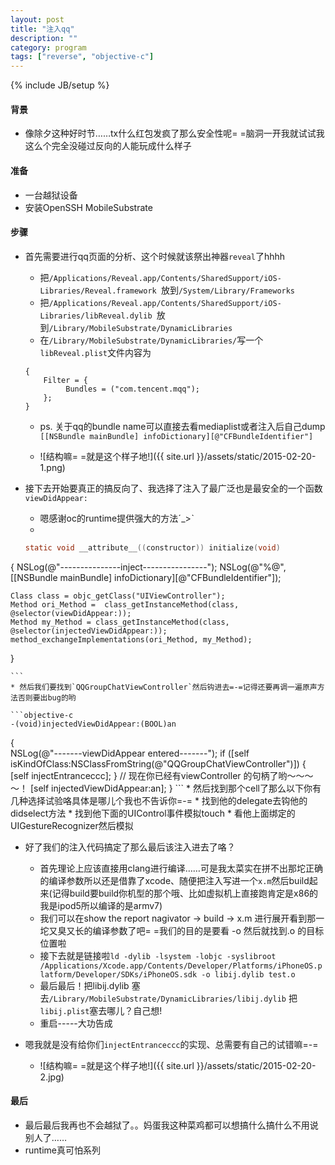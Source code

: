 ```yaml
---
layout: post
title: "注入qq"
description: ""
category: program
tags: ["reverse", "objective-c"]
---
```

{% include JB/setup %}

#### 背景
* 像除夕这种好时节……tx什么红包发疯了那么安全性呢= =脑洞一开我就试试我这么个完全没碰过反向的人能玩成什么样子

#### 准备
* 一台越狱设备
* 安装OpenSSH MobileSubstrate

#### 步骤
* 首先需要进行qq页面的分析、这个时候就该祭出神器`reveal`了hhhh
	* 把`/Applications/Reveal.app/Contents/SharedSupport/iOS-Libraries/Reveal.framework `放到`/System/Library/Frameworks`
	* 把`/Applications/Reveal.app/Contents/SharedSupport/iOS-Libraries/libReveal.dylib `放到`/Library/MobileSubstrate/DynamicLibraries`
	* 在`/Library/MobileSubstrate/DynamicLibraries/`写一个`libReveal.plist`文件内容为
	
	```
	{   
    	Filter = {  
        	 Bundles = ("com.tencent.mqq");   
    	};   
	}  
	```
	* ps. 关于qq的bundle name可以直接去看mediaplist或者注入后自己dump `[[NSBundle mainBundle] infoDictionary][@"CFBundleIdentifier"]`
	
	* ![结构嘛= =就是这个样子地!]({{ site.url }}/assets/static/2015-02-20-1.png)

* 接下去开始要真正的搞反向了、我选择了注入了最广泛也是最安全的一个函数`viewDidAppear:`
	* 嗯感谢oc的runtime提供强大的方法ˊ_>ˋ
	*  
	
	```objective-c
	static void __attribute__((constructor)) initialize(void)  
{
    NSLog(@"---------------inject----------------");
    NSLog(@"%@",[[NSBundle mainBundle] infoDictionary][@"CFBundleIdentifier"]);
    
    Class class = objc_getClass("UIViewController");
    Method ori_Method =  class_getInstanceMethod(class, @selector(viewDidAppear:));
    Method my_Method = class_getInstanceMethod(class, @selector(injectedViewDidAppear:));
    method_exchangeImplementations(ori_Method, my_Method);
}
		
	```
 	* 然后我们要找到`QQGroupChatViewController`然后钩进去=-=记得还要再调一遍原声方法否则要出bug的哟
	
	```objective-c
	-(void)injectedViewDidAppear:(BOOL)an
{  
    NSLog(@"-------viewDidAppear entered-------");
    if ([self isKindOfClass:NSClassFromString(@"QQGroupChatViewController")]) {
        [self injectEntranceccc];
    }
    // 现在你已经有viewController 的句柄了哟～～～～！
    [self injectedViewDidAppear:an];
}
	```
	* 然后找到那个cell了那么以下你有几种选择试验咯具体是哪儿个我也不告诉你=-=
		* 找到他的delegate去钩他的didselect方法
		* 找到他下面的UIControl事件模拟touch
		* 看他上面绑定的UIGestureRecognizer然后模拟

* 好了我们的注入代码搞定了那么最后该注入进去了咯？
	* 首先理论上应该直接用clang进行编译……可是我太菜实在拼不出那坨正确的编译参数所以还是借靠了xcode、随便把注入写进一个`x.m`然后build起来(记得build要build你机型的那个哦、比如虚拟机上直接跑肯定是x86的我是ipod5所以编译的是armv7)
	* 我们可以在show the report nagivator -> build -> x.m 进行展开看到那一坨又臭又长的编译参数了吧= =我们的目的是要看 -o 然后就找到.o 的目标位置啦
	* 接下去就是链接啦`ld -dylib -lsystem -lobjc -syslibroot /Applications/Xcode.app/Contents/Developer/Platforms/iPhoneOS.platform/Developer/SDKs/iPhoneOS.sdk -o libij.dylib test.o`
	* 最后最后！把libij.dylib 塞去`/Library/MobileSubstrate/DynamicLibraries/libij.dylib` 把 `libij.plist`塞去哪儿？自己想!
	* 重启-----大功告成

* 嗯我就是没有给你们`injectEntranceccc`的实现、总需要有自己的试错嘛=-=
	* ![结构嘛= =就是这个样子地!]({{ site.url }}/assets/static/2015-02-20-2.jpg)
	
#### 最后 
* 最后最后我再也不会越狱了。。妈蛋我这种菜鸡都可以想搞什么搞什么不用说别人了……
* runtime真可怕系列